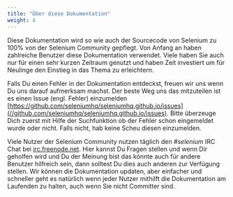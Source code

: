 ```yaml
---
title: "Über diese Dokumentation"
weight: 4
---
```


Diese Dokumentation wird so wie auch der Sourcecode von Selenium zu 100% 
von der Selenium Community gepflegt. Von Anfang an haben zahlreiche 
Benutzer diese Dokumentation verwendet. Viele haben Sie auch nur für einen
sehr kurzen Zeitraum genutzt und haben Zeit investiert um für Neulinge
den Einstieg in das Thema zu erleichtern.

Falls Du einen Fehler in der Dokumentation entdeckst, freuen wir uns
wenn Du uns darauf aufmerksam machst. Der beste Weg uns das mitzuteilen
ist es einen Issue (engl. Fehler) einzumelden
[https://github.com/seleniumhq/seleniumhq.github.io/issues](//github.com/seleniumhq/seleniumhq.github.io/issues).
Bitte überzeuge Dich zuerst mit Hilfe der Suchfunktion ob der Fehler
schon eingemeldet wurde oder nicht. Falls nicht, hab keine Scheu diesen
einzumelden.

Viele Nutzer der Selenium Community nutzen täglich den _#selenium_ IRC 
Chat bei [irc.freenode.net](//freenode.net/).
Hier kannst Du Fragen stellen und wenn Dir geholfen wird und Du der Meinung
bist das könnte auch für andere Benutzer hilfreich sein, dann solltest
Du dies auch anderen zur Verfügung stellen.
Wir können die Dokumentation updaten, aber einfacher und schneller geht
es natürlich wenn jeder Nutzer mithilft die Dokumentation am Laufenden 
zu halten, auch wenn Sie nicht Committer sind.



